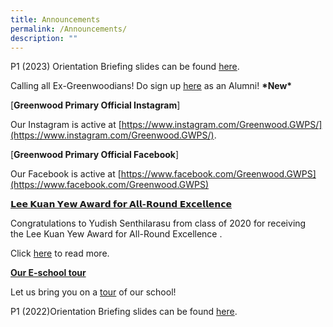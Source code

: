 ```yaml
---
title: Announcements
permalink: /Announcements/
description: ""
---
```

P1 (2023) Orientation Briefing slides can be found [here](https://greenwoodpri-moe-edu-sg-admin.cwp.sg/qql/slot/u189/Documents/2022/BRIEFING%20RESOURCES/P1%20Orientation%20Mass%20Briefing%20Slides_website.pdf).

Calling all Ex-Greenwoodians! Do sign up [here](https://go.gov.sg/greenwoodalumni) as an Alumni! **\*New\***

[**Greenwood Primary Official Instagram**]

Our Instagram is active at [https://www.instagram.com/Greenwood.GWPS/](https://www.instagram.com/Greenwood.GWPS/).


[**Greenwood Primary Official Facebook**]

Our Facebook is active at [https://www.facebook.com/Greenwood.GWPS](https://www.facebook.com/Greenwood.GWPS)

[**𝗟𝗲𝗲 𝗞𝘂𝗮𝗻 𝗬𝗲𝘄 𝗔𝘄𝗮𝗿𝗱 𝗳𝗼𝗿 𝗔𝗹𝗹-𝗥𝗼𝘂𝗻𝗱 𝗘𝘅𝗰𝗲𝗹𝗹𝗲𝗻𝗰𝗲**](https://greenwoodpri-moe-edu-sg-admin.cwp.sg/#)

Congratulations to Yudish Senthilarasu from class of 2020 for receiving the Lee Kuan Yew Award for All-Round Excellence .

Click [here](https://www.facebook.com/Greenwood.GWPS/photos/a.120477380222083/148805670722587/) to read more.

[**Our E-school tour**](https://greenwoodpri-moe-edu-sg-admin.cwp.sg/#)

Let us bring you on a [tour](https://greenwoodpri-moe-edu-sg-admin.cwp.sg/useful-links/media/school-videos) of our school!

P1 (2022)Orientation Briefing slides can be found [here](http://greenwoodpri-moe-edu-sg-admin.cwp.sg/qql/slot/u189/Documents/2021/P1/P1%20e-orientation%202021_Main%20Session.pdf).